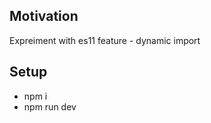 <h2>Motivation</h2>
Expreiment with es11 feature - dynamic import

<h2>Setup</h2>
<ul>
<li>npm i </li>
<li>npm run dev </li>
</ul>
